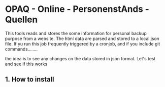 # OPAQ - Online - PersonenstAnds - Quellen

This tools reads and stores the some information for personal backup purpose from a website.
The html data are parsed and stored to a local json file.
If yu run this job frequently triggered by a cronjob, 
and if you include git commands........

the idea is to see any changes on the data stored in json format.
Let's test and see if this works

## 1. How to install
